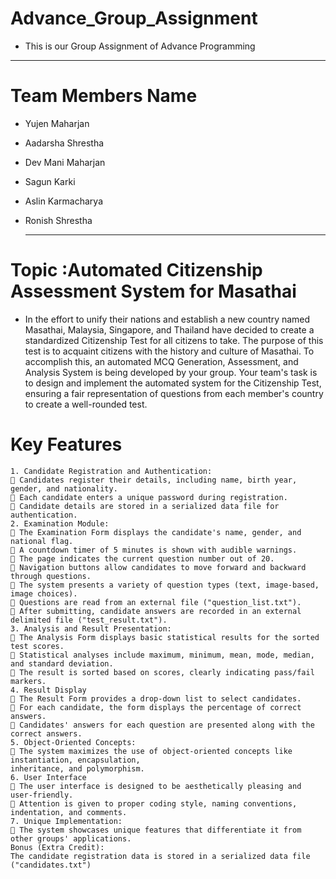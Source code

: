 # Advance_Group_Assignment
- This is our Group Assignment of Advance Programming
---
# Team Members Name
- Yujen Maharjan
- Aadarsha Shrestha
- Dev Mani Maharjan
- Sagun Karki
- Aslin Karmacharya
- Ronish Shrestha

  ---

# Topic :Automated Citizenship Assessment System for Masathai
- In the effort to unify their nations and establish a new country named Masathai, Malaysia, Singapore, and 
Thailand have decided to create a standardized Citizenship Test for all citizens to take. The purpose of this test 
is to acquaint citizens with the history and culture of Masathai. To accomplish this, an automated MCQ 
Generation, Assessment, and Analysis System is being developed by your group.
Your team's task is to design and implement the automated system for the Citizenship Test, ensuring a fair 
representation of questions from each member's country to create a well-rounded test.

# Key Features
```
1. Candidate Registration and Authentication:
 Candidates register their details, including name, birth year, gender, and nationality.
 Each candidate enters a unique password during registration.
 Candidate details are stored in a serialized data file for authentication.
2. Examination Module:
 The Examination Form displays the candidate's name, gender, and national flag.
 A countdown timer of 5 minutes is shown with audible warnings.
 The page indicates the current question number out of 20.
 Navigation buttons allow candidates to move forward and backward through questions.
 The system presents a variety of question types (text, image-based, image choices).
 Questions are read from an external file ("question_list.txt").
 After submitting, candidate answers are recorded in an external delimited file ("test_result.txt").
3. Analysis and Result Presentation:
 The Analysis Form displays basic statistical results for the sorted test scores.
 Statistical analyses include maximum, minimum, mean, mode, median, and standard deviation.
 The result is sorted based on scores, clearly indicating pass/fail markers.
4. Result Display
 The Result Form provides a drop-down list to select candidates.
 For each candidate, the form displays the percentage of correct answers.
 Candidates' answers for each question are presented along with the correct answers.
5. Object-Oriented Concepts:
 The system maximizes the use of object-oriented concepts like instantiation, encapsulation, 
inheritance, and polymorphism.
6. User Interface
 The user interface is designed to be aesthetically pleasing and user-friendly.
 Attention is given to proper coding style, naming conventions, indentation, and comments.
7. Unique Implementation:
 The system showcases unique features that differentiate it from other groups' applications.
Bonus (Extra Credit):
The candidate registration data is stored in a serialized data file ("candidates.txt")
```

  
  
